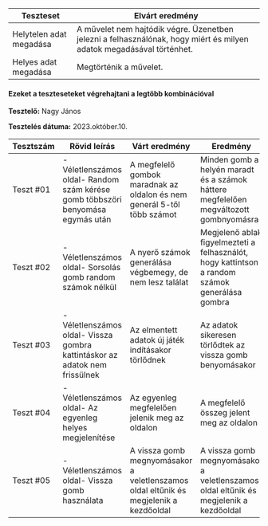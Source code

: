  | Teszteset               | Elvárt eredmény                                                                                                     | 
 |-------------------------|---------------------------------------------------------------------------------------------------------------------| 
 | Helytelen adat megadása | A művelet nem hajtódik végre. Üzenetben jelezni a felhasználónak, hogy miért és milyen adatok megadásával történhet.|
 | Helyes adat megadása    | Megtörténik a művelet.                                                                                              | 
 

#### Ezeket a teszteseteket végrehajtani a legtöbb kombinációval

**Tesztelő:** Nagy János

**Tesztelés dátuma:** 2023.október.10.

| Tesztszám | Rövid leírás                     | Várt eredmény                                                                   | Eredmény                                                                       | Megjegyzés                |
|-----------|----------------------------------|---------------------------------------------------------------------------------|--------------------------------------------------------------------------------|---------------------------|
| Teszt #01 | -Véletlenszámos oldal- Random szám kérése gomb többszöri benyomása egymás után | A megfelelő gombok maradnak az oldalon és nem generál 5-től több számot | Minden gomb a helyén maradt és a számok háttere megfelelően megváltozott gombnyomásra| Nem találtam problémát.   |
| Teszt #02 | -Véletlenszámos oldal-  Sorsolás gomb random számok nélkül | A nyerő számok generálása végbemegy, de nem lesz találat   | Megjelenő ablak figyelmezteti a felhasználót, hogy kattintson a random számok generálása gombra                                                       | Nem találtam problémát. |
| Teszt #03 | -Véletlenszámos oldal-  Vissza gombra kattintáskor az adatok nem frissülnek | Az elmentett adatok új játék indításakor törlődnek   | Az adatok sikeresen törlődtek az vissza gomb benyomásakor                                                        | Nem találtam problémát. |                                     
| Teszt #04 | -Véletlenszámos oldal- Az egyenleg helyes megjelenítése | Az egyenleg megfelelően jelenik meg  az oldalon  | A megfelelő összeg jelent meg az oldalon                                                      | Nem találtam problémát. |    
| Teszt #05 | -Véletlenszámos oldal-  Vissza gomb használata | A vissza gomb megnyomásakor a veletlenszamos oldal eltűnik és megjelenik a kezdőoldal | A vissza gomb megnyomásakor a veletlenszamos oldal eltűnik és megjelenik a kezdőoldal                                                     | Nem találtam problémát. | 
                                                  



